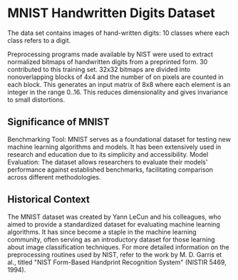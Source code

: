 # MNIST Handwritten Digits Dataset

The data set contains images of hand-written digits: 10 classes where each class refers to a digit.

Preprocessing programs made available by NIST were used to extract normalized bitmaps of handwritten digits from a preprinted form. 30 contributed to this training set. 32x32 bitmaps are divided into nonoverlapping blocks of 4x4 and the number of on pixels are counted in each block. This generates an input matrix of 8x8 where each element is an integer in the range 0..16. This reduces dimensionality and gives invariance to small distortions.
## Significance of MNIST
Benchmarking Tool: MNIST serves as a foundational dataset for testing new machine learning algorithms and models. It has been extensively used in research and education due to its simplicity and accessibility.
Model Evaluation: The dataset allows researchers to evaluate their models' performance against established benchmarks, facilitating comparison across different methodologies.

## Historical Context
The MNIST dataset was created by Yann LeCun and his colleagues, who aimed to provide a standardized dataset for evaluating machine learning algorithms. It has since become a staple in the machine learning community, often serving as an introductory dataset for those learning about image classification techniques.
For more detailed information on the preprocessing routines used by NIST, refer to the work by M. D. Garris et al., titled "NIST Form-Based Handprint Recognition System" (NISTIR 5469, 1994).

